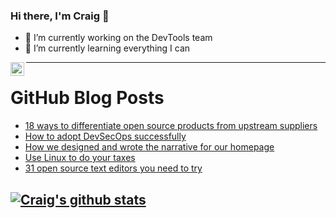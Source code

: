 ### Hi there, I'm Craig 👋

<!--
**CraigTeelFugro/CraigTeelFugro** is a ✨ _special_ ✨ repository because its `README.md` (this file) appears on your GitHub profile.

Here are some ideas to get you started:
-->

- 🔭 I’m currently working on the DevTools team
- 🌱 I’m currently learning everything I can

[<img align="left" alt="Craig Teel | LinkedIn" width="22px" src="https://cdn.jsdelivr.net/npm/simple-icons@v3/icons/linkedin.svg" />][linkedin]

---

# GitHub Blog Posts

<!-- BLOG-POST-LIST:START -->
- [18 ways to differentiate open source products from upstream suppliers](https://opensource.com/article/21/2/differentiating-products-upstream-suppliers)
- [How to adopt DevSecOps successfully](https://opensource.com/article/21/2/devsecops)
- [How we designed and wrote the narrative for our homepage](https://github.blog/2021-02-11-how-we-designed-and-wrote-the-narrative-for-our-homepage/)
- [Use Linux to do your taxes](https://opensource.com/article/21/2/linux-tax-software)
- [31 open source text editors you need to try](https://opensource.com/article/21/2/open-source-text-editors)
<!-- BLOG-POST-LIST:END -->

## [![Craig's github stats](https://github-readme-stats.vercel.app/api?username=craigteelfugro)](https://github.com/anuraghazra/github-readme-stats)


[linkedin]: https://linkedin.com/in/craig-teel-b8786771
